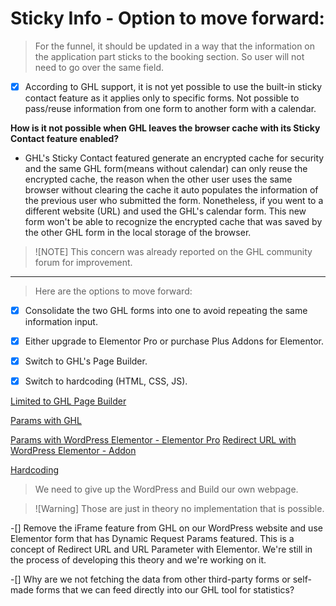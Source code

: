# Sticky Info - Option to move forward:

> For the funnel, it should be updated in a way that the information on the application part sticks to the booking section. So user will not need to go over the same field.

-[x] According to GHL support, it is not yet possible to use the built-in sticky contact feature as it applies only to specific forms. Not possible to pass/reuse information from one form to another form with a calendar.

**How is it not possible when GHL leaves the browser cache with its Sticky Contact feature enabled?**
- GHL's Sticky Contact featured generate an encrypted cache for security and the same GHL form(means without calendar) can only reuse the encrypted cache, the reason when the other user uses the same browser without clearing the cache it auto populates the information of the previous user who submitted the form.
Nonetheless, if you went to a different website (URL) and used the GHL's calendar form. This new form won't be able to recognize the encrypted cache that was saved by the other GHL form in the local storage of the browser.

> ![NOTE]
> This concern was already reported on the GHL community forum for improvement.

<hr>

> Here are the options to move forward: 
-[x] Consolidate the two GHL forms into one to avoid repeating the same information input.

-[x] Either upgrade to Elementor Pro or purchase Plus Addons for Elementor.

-[x] Switch to GHL's Page Builder.

-[x] Switch to hardcoding (HTML, CSS, JS).


[Limited to GHL Page Builder](https://ideas.gohighlevel.com/forms/p/ditch-iframe-for-a-proper-form-embed-code)

[Params with GHL](https://help.gohighlevel.com/support/solutions/articles/48001164119-how-to-use-url-parameters-in-forms)

[Params with WordPress Elementor - Elementor Pro](https://www.youtube.com/watch?v=CBLIWeSmz30)
[Redirect URL with WordPress Elementor - Addon](https://theplusaddons.com/docs/set-elementor-display-condition-based-on-url-string-or-parameters/)

[Hardcoding](https://jmp.sh/6yRQu8Dh)
> We need to give up the WordPress and Build our own webpage.


> ![Warning]
> Those are just in theory no implementation that is possible.

-[] Remove the iFrame feature from GHL on our WordPress website and use Elementor form that has Dynamic Request Params featured. This is a concept of Redirect URL and URL Parameter with Elementor. We're still in the process of developing this theory and we're working on it.

-[] Why are we not fetching the data from other third-party forms or self-made forms that we can feed directly into our GHL tool for statistics?
 